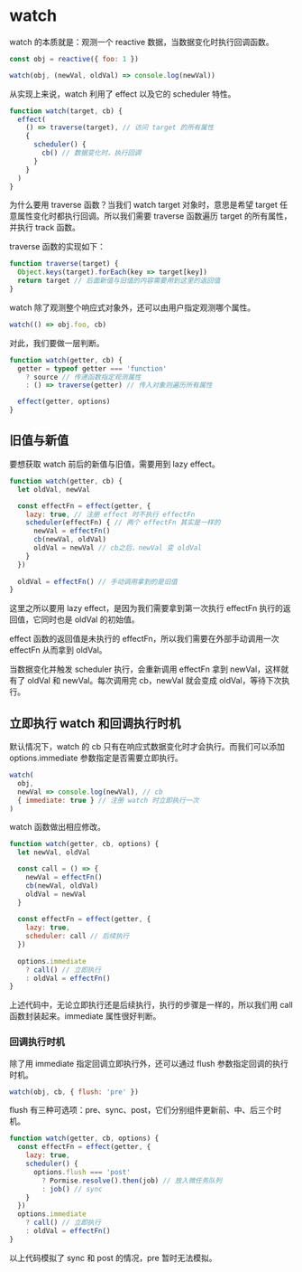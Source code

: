 # watch

watch 的本质就是：观测一个 reactive 数据，当数据变化时执行回调函数。

```javascript
const obj = reactive({ foo: 1 })

watch(obj, (newVal, oldVal) => console.log(newVal))
```

从实现上来说，watch 利用了 effect 以及它的 scheduler 特性。

```javascript
function watch(target, cb) {
  effect(
    () => traverse(target), // 访问 target 的所有属性
    {
      scheduler() {
        cb() // 数据变化时，执行回调
      }
    }
  )
}
```

为什么要用 traverse 函数？当我们 watch target 对象时，意思是希望 target 任意属性变化时都执行回调。所以我们需要 traverse 函数遍历 target 的所有属性，并执行 track 函数。

traverse 函数的实现如下：

```javascript
function traverse(target) {
  Object.keys(target).forEach(key => target[key])
  return target // 后面新值与旧值的内容需要用到这里的返回值
}
```

watch 除了观测整个响应式对象外，还可以由用户指定观测哪个属性。

```javascript
watch(() => obj.foo, cb)
```

对此，我们要做一层判断。

```javascript
function watch(getter, cb) {
  getter = typeof getter === 'function'
    ? source // 传递函数指定观测属性
    : () => traverse(getter) // 传入对象则遍历所有属性

  effect(getter, options)
}
```

## 旧值与新值

要想获取 watch 前后的新值与旧值，需要用到 lazy effect。

```javascript
function watch(getter, cb) {
  let oldVal, newVal

  const effectFn = effect(getter, {
    lazy: true, // 注册 effect 时不执行 effectFn
    scheduler(effectFn) { // 两个 effectFn 其实是一样的
      newVal = effectFn()
      cb(newVal, oldVal)
      oldVal = newVal // cb之后，newVal 变 oldVal
    }
  })
  
  oldVal = effectFn() // 手动调用拿到的是旧值
}
```

这里之所以要用 lazy effect，是因为我们需要拿到第一次执行 effectFn 执行的返回值，它同时也是 oldVal 的初始值。

effect 函数的返回值是未执行的 effectFn，所以我们需要在外部手动调用一次 effectFn 从而拿到 oldVal。

当数据变化并触发 scheduler 执行，会重新调用 effectFn 拿到 newVal，这样就有了 oldVal 和 newVal。每次调用完 cb，newVal 就会变成 oldVal，等待下次执行。

## 立即执行 watch 和回调执行时机

默认情况下，watch 的 cb 只有在响应式数据变化时才会执行。而我们可以添加 options.immediate 参数指定是否需要立即执行。

```javascript
watch(
  obj,
  newVal => console.log(newVal), // cb
  { immediate: true } // 注册 watch 时立即执行一次
)
```

watch 函数做出相应修改。

```javascript
function watch(getter, cb, options) {
  let newVal, oldVal

  const call = () => {
    newVal = effectFn()
    cb(newVal, oldVal)
    oldVal = newVal
  }
  
  const effectFn = effect(getter, {
    lazy: true,
    scheduler: call // 后续执行
  })
  
  options.immediate
    ? call() // 立即执行
    : oldVal = effectFn()
}
```

上述代码中，无论立即执行还是后续执行，执行的步骤是一样的，所以我们用 call 函数封装起来。immediate 属性很好判断。

### 回调执行时机

除了用 immediate 指定回调立即执行外，还可以通过 flush 参数指定回调的执行时机。

```javascript
watch(obj, cb, { flush: 'pre' })
```

flush 有三种可选项：pre、sync、post，它们分别组件更新前、中、后三个时机。

```javascript
function watch(getter, cb, options) {
  const effectFn = effect(getter, {
    lazy: true,
    scheduler() {
      options.flush === 'post'
        ? Pormise.resolve().then(job) // 放入微任务队列
        : job() // sync
    }
  })
  options.immediate
    ? call() // 立即执行
    : oldVal = effectFn()
}
```

以上代码模拟了 sync 和 post 的情况，pre 暂时无法模拟。